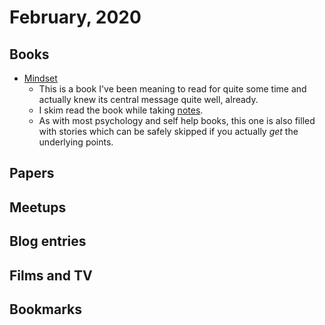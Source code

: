 # February, 2020

## Books

- [Mindset](https://www.goodreads.com/book/show/40745.Mindset)
  - This is a book I've been meaning to read for quite some time and actually knew its central message quite well, already.
  - I skim read the book while taking [notes](../../books/psychology/mindset.md).
  - As with most psychology and self help books, this one is also filled with stories which can be safely skipped if you actually _get_ the underlying points.

## Papers



## Meetups

## Blog entries

## Films and TV

## Bookmarks


